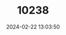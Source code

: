 ---
title: "10238"
category: "Chersobius solus"
draft: false
date: 2024-02-22 13:03:50
languages:
  English: ["Berger's Cape Tortoise", "Nama Padloper", "Nama Tortoise", "Nama Dwarf Tortoise"]
  French: ["Homopode de Namibie"]
---